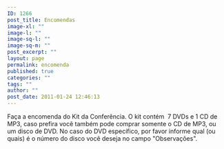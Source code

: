 ```yaml
---
ID: 1266
post_title: Encomendas
image-xl: ""
image-l: ""
image-sq-l: ""
image-sq-m: ""
post_excerpt: ""
layout: page
permalink: encomenda
published: true
categories: ""
tags: ""
author: ""
post_date: 2011-01-24 12:46:13
---
```

Faça a encomenda do Kit da Conferência. O kit contém  7 DVDs e 1 CD de MP3, caso prefira você também pode comprar somente o CD de MP3, ou um disco de DVD. No caso do DVD específico, por favor informe qual (ou quais) é o número do disco você deseja no campo "Observações".
<div id="_mcePaste"><!--cforms name="Encomenda - DVD 2009"--></div>